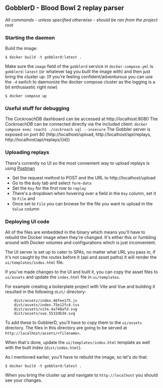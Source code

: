 ## GobblerD - Blood Bowl 2 replay parser

*All commands - unless specified otherwise - should be ran from the project root*

### Starting the daemon

Build the image:

```
$ docker build -t gobblerd:latest .
```

Make sure the `image` field of the `gobblerd` service in `docker-compose.yml` is `gobblerd:latest` (or whatever tag you built the image with) and then just bring the cluster up:
(If you're feeling confident/adventurous you can use the `-d` switch to daemonize the docker compose cluster as the logging is a bit enthusiastic right now)

```
$ docker compose up
```

### Useful stuff for debugging

The CockroachDB dashboard can be accessed at http://localhost:8080
The CockroachDB can be connected directly via the included client: `docker compose exec roach1 ./cockroach sql --insecure`
The Gobbler server is exposed on port 80 (http://localhost/upload, http://localhost/api/replays, http://localhost/api/replays/{id})

### Uploading replays

There's currently no UI so the most convenient way to upload replays is using [Postman](http://postman.com)

* Set the request method to POST and the URL to http://localhost/upload
* Go to the `Body` tab and select `form-data`
* Set the `Key` for the first row to `replay`
* There's a dropdown when hovering over a field in the `Key` column, set it to `File` and 
* Once set to `File` you can browse for the file you want to upload in the `Value` column

### Deploying UI code

All of the files are embedded in the binary which means you'll have to rebuild the Docker image when they're changed.
It's either this or fumbling around with Docker volumes and configurations which is just inconvenient.

The UI server is set up to cater to SPAs, no matter what URL you pass in, if it's not caught by the routes before it (api and asset paths) it will render the `ui/templates/index.html` file.

If you've made changes to the UI and built it, you can copy the asset files to `ui/assets` and update the `index.html` file in `ui/templates`.

For example creating a boilerplate project with Vite and Vue and building it resulted in the following `dist/` directory:
```
	dist/assets/index.46fee175.js
	dist/assets/index.75e12fc4.css
	dist/assets/vite.4a748afd.svg
	dist/assets/vue.5532db34.svg
```

To add these to GobblerD, you'll have to copy them to the `ui/assets` directory. The files in this directory are going to be served at `http://localhost/assets/<filename>`.

When that's done, update the `ui/templates/index.html` template as well with the built index (`dist/index.html`).

As I mentioned earlier, you'll have to rebuild the image, so let's do that:
```
$ docker build -t gobblerd:latest .
```

When you bring the cluster up and navigate to `http://localhost` you should see your changes.